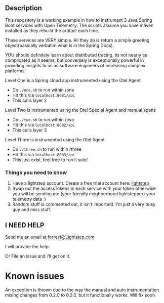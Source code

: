 ## Description
This repository is a working example in how to instrument 3 Java Spring Boot services with Open Telemetry. The scripts assume you have maven installed as they rebuild the artifact each time. 

These services are VERY simple. All they do is return a simple greeting object(basically verbatim what is in the Spring Docs).

YOU should definitely learn about distributed tracing, its not nearly as complicated as it seems, but conversely is exceptionally powerful in providing insights to us as software engineers of increasing complex platforms!

Level One is a Spring cloud app instrumented using the Otel Agent
* Do `./one.sh` to run within /one
* Hit this via `localhost:8081/api`
* This calls layer 2 

Level Two is instrumented using the Otel Special Agent and manual spans
* Do `./two.sh` to run within /two
*  Hit this via `localhost:8082/api`
*  This calls layer 3 

Level Three is instrumented using the Otel Agent
* Do `./three.sh` to run within /three
* Hit this via `localhost:8083/api`
* This just exist, feel free to run it solo!

### Things you need to know
1) Have a lightstep account. Create a free trial account here: [lightstep](https://go.lightstep.com/trial)
2) Swap out the accessTokens in each service with your token otherwise you will be sending me (your friendly neighborhood lightstepper) your telemetry data :)
3) Random stuff is commented out, it isn't important. I'm just a very busy guy and miss stuff.

## I NEED HELP
Send me an email at forrest@Lightstep.com

I will provide the help.

Or File an issue and I'll get on it.

# Known issues
An exception is thrown due to the way the manual and auto instrumentation mixing changes from 0.2.0 to 0.3.0, but it functionally works. Will fix soon






